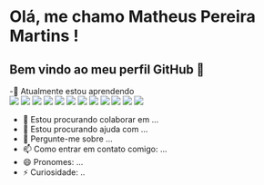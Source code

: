 # Olá, me chamo Matheus Pereira Martins ! 
## Bem vindo ao meu perfil GitHub 👋



 -🌱 Atualmente estou aprendendo </br>
   <img loading="lazy" src="https://img.shields.io/badge/javascript-%23323330.svg?style=for-the-badge&logo=javascript&logoColor=%23F7DF1E"/>
   <img loading="lazy" src="https://img.shields.io/badge/html5-%23E34F26.svg?style=for-the-badge&logo=html5&logoColor=white"/>
   <img loading="lazy" src="https://img.shields.io/badge/css3-%231572B6.svg?style=for-the-badge&logo=css3&logoColor=white"/>
   <img loading="lazy" src="https://img.shields.io/badge/node.js-6DA55F?style=for-the-badge&logo=node.js&logoColor=white"/>
   <img loading="lazy" src="https://img.shields.io/badge/react-%2320232a.svg?style=for-the-badge&logo=react&logoColor=%2361DAFB"/>
   <img loading="lazy" src="https://img.shields.io/badge/MongoDB-%234ea94b.svg?style=for-the-badge&logo=mongodb&logoColor=white"/>
   <img loading="lazy" src="https://img.shields.io/badge/javascript-%23323330.svg?style=for-the-badge&logo=javascript&logoColor=%23F7DF1E"/>
   <img loading="lazy" src="https://img.shields.io/badge/html5-%23E34F26.svg?style=for-the-badge&logo=html5&logoColor=white"/>
   <img loading="lazy" src="https://img.shields.io/badge/css3-%231572B6.svg?style=for-the-badge&logo=css3&logoColor=white"/>
   <img loading="lazy" src="https://img.shields.io/badge/node.js-6DA55F?style=for-the-badge&logo=node.js&logoColor=white"/>
   <img loading="lazy" src="https://img.shields.io/badge/react-%2320232a.svg?style=for-the-badge&logo=react&logoColor=%2361DAFB"/>
   <img loading="lazy" src="https://img.shields.io/badge/MongoDB-%234ea94b.svg?style=for-the-badge&logo=mongodb&logoColor=white"/>
   
- 👯 Estou procurando colaborar em ...
- 🤔 Estou procurando ajuda com ...
- 💬 Pergunte-me sobre ...
- 📫 Como entrar em contato comigo: ...
- 😄 Pronomes: ...
- ⚡ Curiosidade: ..


<!--
**matheuspereiramartinscd/matheuspereiramartinscd** is a ✨ _special_ ✨ repository because its `README.md` (this file) appears on your GitHub profile.

Here are some ideas to get you started:

- 🔭 I’m currently working on ...
- 🌱 I’m currently learning ...
- 👯 I’m looking to collaborate on ...
- 🤔 I’m looking for help with ...
- 💬 Ask me about ...
- 📫 How to reach me: ...
- 😄 Pronouns: ...
- ⚡ Fun fact: ...
-->
